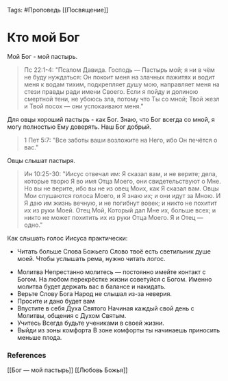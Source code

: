 Tags: #Проповедь
[[Посвящение]]
# Кто мой Бог

Мой Бог - мой пастырь.

> Пс 22:1-4: "Псалом Давида. Господь — Пастырь мой; я ни в чём не буду нуждаться: Он покоит меня на злачных пажитях и водит меня к водам тихим, подкрепляет душу мою, направляет меня на стези правды ради имени Своего. Если я пойду и долиною смертной тени, не убоюсь зла, потому что Ты со мной; Твой жезл и Твой посох — они успокаивают меня."

Для овцы хороший пастырь - как Бог. 
Знаю, что Бог всегда со мной, я могу полностью Ему доверять.
Наш Бог добрый.

> 1 Пет 5:7: "Все заботы ваши возложите на Него, ибо Он печётся о вас."

Овцы слышат пастыря.

> Ин 10:25-30: "Иисус отвечал им: Я сказал вам, и не верите; дела, которые творю Я во имя Отца Моего, они свидетельствуют о Мне. Но вы не верите, ибо вы не из овец Моих, как Я сказал вам. Овцы Мои слушаются голоса Моего, и Я знаю их; и они идут за Мною. И Я даю им жизнь вечную, и не погибнут вовек; и никто не похитит их из руки Моей. Отец Мой, Который дал Мне их, больше всех; и никто не может похитить их из руки Отца Моего. Я и Отец — одно."

Как слышать голос Иисуса практически:
- Читать больше Слова Божьего
Слово твоё есть светильник душе моей. Чтобы услышать рема, нужно читать логос.
* Молитва
Непрестанно молитесь — постоянно имейте контакт с Богом. На любом перекрёстке жизни советуйся с Богом. Именно молитва будет держать вас в балансе и накидать.
* Верьте Слову Бога
Народ не слышал из-за неверия.
* Просите и дано будет вам
* Впустите в себя Духа Святого
Начиная каждый свой день с Молитвы, общения с Духом Святым.
* Учитесь 
Всегда будьте учениками в своей жизни.
* Выйди из зоны комфорта
В зоне комфорты ты начинаешь приносить меньше плода.

### References
[[Бог — мой пастырь]]
[[Любовь Божья]]